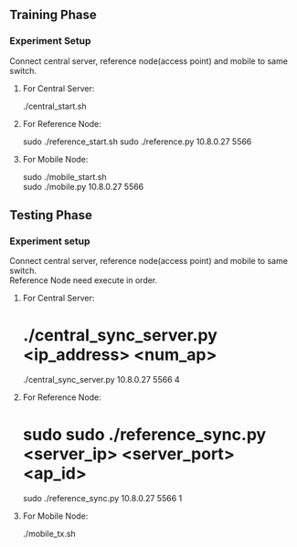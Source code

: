 ## Training Phase

### Experiment Setup

Connect central server, reference node(access point) and mobile to same switch.  

1. For Central Server:
	
	./central_start.sh

2. For Reference Node:

	sudo ./reference_start.sh 
	sudo ./reference.py 10.8.0.27 5566

3. For Mobile Node: 
	
	sudo ./mobile_start.sh	
	sudo ./mobile.py 10.8.0.27 5566

<!--

					      Send Packet
______________________________________________________________ Mobile node(TX)
\					        /     \                    /
 \					       /       \                  /
GETREADY	            READY    SENDOVER         ALLSTOP
   \				     /           \              /
____\___________________/_____________\____________/__________ Central Server
     \			    ////			   \          /
      \		  	   ////				    \        /
   STARTRECV  ACKFORSTART            STOPRECV  ACKFORSTOP 
        \        ////					  \    /
_________\______////_______________________\__/_______________ Reference node(AP)
		  Prepare

-->

## Testing Phase

### Experiment setup 

Connect central server, reference node(access point) and mobile to same switch.  
Reference Node need execute in order. 

1. For Central Server:
	
	# ./central_sync_server.py <ip_address> <port> <num_ap> 

	./central_sync_server.py 10.8.0.27 5566 4
	
2. For Reference Node:
	
	# sudo sudo ./reference_sync.py <server_ip> <server_port> <ap_id>

	sudo ./reference_sync.py 10.8.0.27 5566 1 

3. For Mobile Node: 

	./mobile_tx.sh


<!-- 
							  SCP get log file
______________________________________________
\                  ////           /      /
 \                ////           /      /
 SYNC    ACK_FOR_END_COLLECT    / .... /
   \            ////           /      /
____\__________////___________/______/________
  Refer collect CSI
-->



